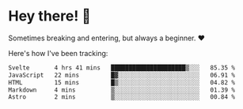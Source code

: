 # Hey there! 👋
Sometimes breaking and entering, but always a beginner. ❤️

Here's how I've been tracking:
<!--START_SECTION:waka-->

```txt
Svelte       4 hrs 41 mins   █████████████████████▒░░░   85.35 %
JavaScript   22 mins         █▓░░░░░░░░░░░░░░░░░░░░░░░   06.91 %
HTML         15 mins         █▒░░░░░░░░░░░░░░░░░░░░░░░   04.82 %
Markdown     4 mins          ▒░░░░░░░░░░░░░░░░░░░░░░░░   01.39 %
Astro        2 mins          ▒░░░░░░░░░░░░░░░░░░░░░░░░   00.84 %
```

<!--END_SECTION:waka-->
